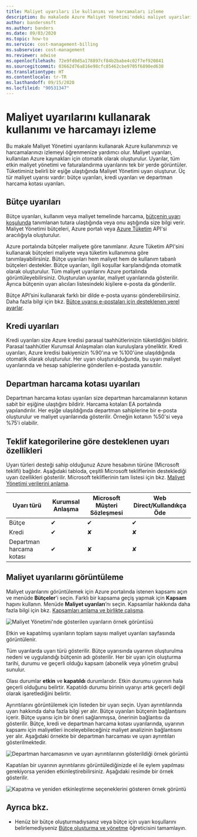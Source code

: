 ```yaml
---
title: Maliyet uyarıları ile kullanımı ve harcamaları izleme
description: Bu makalede Azure Maliyet Yönetimi'ndeki maliyet uyarılarının kullanımı ve harcamaları izlemenize nasıl yardımcı olduğu anlatılmaktadır.
author: bandersmsft
ms.author: banders
ms.date: 09/03/2020
ms.topic: how-to
ms.service: cost-management-billing
ms.subservice: cost-management
ms.reviewer: adwise
ms.openlocfilehash: 72e9fd0d5a178897cf84b2babe4c02f7ef920841
ms.sourcegitcommit: 03662d76a816e98cfc85462cbe9705f6890ed638
ms.translationtype: HT
ms.contentlocale: tr-TR
ms.lasthandoff: 09/15/2020
ms.locfileid: "90531347"
---
```

# <a name="use-cost-alerts-to-monitor-usage-and-spending"></a>Maliyet uyarılarını kullanarak kullanımı ve harcamayı izleme

Bu makale Maliyet Yönetimi uyarılarını kullanarak Azure kullanımınızı ve harcamalarınızı izlemeyi öğrenmenize yardımcı olur. Maliyet uyarıları, kullanılan Azure kaynakları için otomatik olarak oluşturulur. Uyarılar, tüm etkin maliyet yönetimi ve faturalandırma uyarılarını tek bir yerde görüntüler. Tüketiminiz belirli bir eşiğe ulaştığında Maliyet Yönetimi uyarı oluşturur. Üç tür maliyet uyarısı vardır: bütçe uyarıları, kredi uyarıları ve departman harcama kotası uyarıları.

## <a name="budget-alerts"></a>Bütçe uyarıları

Bütçe uyarıları, kullanım veya maliyet temelinde harcama, [bütçenin uyarı koşulunda](tutorial-acm-create-budgets.md) tanımlanan tutara ulaştığında veya onu aştığında size bilgi verir. Maliyet Yönetimi bütçeleri, Azure portalı veya [Azure Tüketim](https://docs.microsoft.com/rest/api/consumption) API'si aracılığıyla oluşturulur.

Azure portalında bütçeler maliyete göre tanımlanır. Azure Tüketim API'sini kullanarak bütçeleri maliyete veya tüketim kullanımına göre tanımlayabilirsiniz. Bütçe uyarıları hem maliyet hem de kullanım tabanlı bütçeleri destekler. Bütçe uyarıları, ilgili koşullar karşılandığında otomatik olarak oluşturulur. Tüm maliyet uyarılarını Azure portalında görüntüleyebilirsiniz. Oluşturulan uyarılar, maliyet uyarılarında gösterilir. Ayrıca bütçenin uyarı alıcıları listesindeki kişilere e-posta da gönderilir.

Bütçe API’sini kullanarak farklı bir dilde e-posta uyarısı gönderebilirsiniz. Daha fazla bilgi için bkz. [Bütçe uyarısı e-postaları için desteklenen yerel ayarlar](manage-automation.md#supported-locales-for-budget-alert-emails).

## <a name="credit-alerts"></a>Kredi uyarıları

Kredi uyarıları size Azure kredisi parasal taahhütlerinizin tüketildiğini bildirir. Parasal taahhütler Kurumsal Anlaşmaları olan kuruluşlara yöneliktir. Kredi uyarıları, Azure kredisi bakiyenizin %90'ına ve %100'üne ulaşıldığında otomatik olarak oluşturulur. Her uyarı oluşturulduğunda, bu uyarı maliyet uyarılarında ve hesap sahiplerine gönderilen e-postada yansıtılır.

## <a name="department-spending-quota-alerts"></a>Departman harcama kotası uyarıları

Departman harcama kotası uyarıları size departman harcamalarının kotanın sabit bir eşiğine ulaştığını bildirir. Harcama kotaları EA portalında yapılandırılır. Her eşiğe ulaşıldığında departman sahiplerine bir e-posta oluşturulur ve maliyet uyarılarında gösterilir. Örneğin kotanın %50'si veya %75'i olabilir.

## <a name="supported-alert-features-by-offer-categories"></a>Teklif kategorilerine göre desteklenen uyarı özellikleri

Uyarı türleri desteği sahip olduğunuz Azure hesabının türüne (Microsoft teklifi) bağlıdır. Aşağıdaki tabloda, çeşitli Microsoft tekliflerinin desteklediği uyarı özellikleri gösterilir. Microsoft tekliflerinin tam listesi için bkz. [Maliyet Yönetimi verilerini anlama](understand-cost-mgt-data.md).

| Uyarı türü | Kurumsal Anlaşma | Microsoft Müşteri Sözleşmesi | Web Direct/Kullandıkça Öde |
|---|---|---|---|
| Bütçe | ✔ | ✔ | ✔ |
| Kredi | ✔ |✘ | ✘ |
| Departman harcama kotası | ✔ | ✘ | ✘ |



## <a name="view-cost-alerts"></a>Maliyet uyarılarını görüntüleme

Maliyet uyarılarını görüntülemek için Azure portalında istenen kapsamı açın ve menüde **Bütçeler**'i seçin. Farklı bir kapsama geçiş yapmak için **Kapsam** hapını kullanın. Menüde **Maliyet uyarıları**’nı seçin. Kapsamlar hakkında daha fazla bilgi için bkz. [Kapsamları anlama ve birlikte çalışma](understand-work-scopes.md).

![Maliyet Yönetimi'nde gösterilen uyarıların örnek görüntüsü](./media/cost-mgt-alerts-monitor-usage-spending/budget-alerts-fullscreen.png)

Etkin ve kapatılmış uyarıların toplam sayısı maliyet uyarıları sayfasında görüntülenir.

Tüm uyarılarda uyarı türü gösterilir. Bütçe uyarısında uyarının oluşturulma nedeni ve uygulandığı bütçenin adı gösterilir. Her bir uyarı için oluşturma tarihi, durumu ve geçerli olduğu kapsam (abonelik veya yönetim grubu) sunulur.

Olası durumlar **etkin** ve **kapatıldı** durumlarıdır. Etkin durumu uyarının hala geçerli olduğunu belirtir. Kapatıldı durumu birinin uyarıyı artık geçerli değil olarak işaretlediğini belirtir.

Ayrıntılarını görüntülemek için listeden bir uyarı seçin. Uyarı ayrıntılarında uyarı hakkında daha fazla bilgi yer alır. Bütçe uyarıları bütçenin bağlantısını içerir. Bütçe uyarısı için bir öneri sağlanmışsa, önerinin bağlantısı da gösterilir. Bütçe, kredi ve departman harcama kotası uyarılarında, uyarının kapsamı için maliyetleri inceleyebileceğiniz maliyet analizinin bağlantısını yer alır. Aşağıdaki örnekte bir departman harcaması ve uyarı ayrıntıları gösterilmektedir.

![Departman harcamasının ve uyarı ayrıntılarının gösterildiği örnek görüntü](./media/cost-mgt-alerts-monitor-usage-spending/dept-spending-selected-with-credits.png)

Kapatılan bir uyarının ayrıntılarını görüntülediğinizde el ile eylem yapılması gerekiyorsa yeniden etkinleştirebilirsiniz. Aşağıdaki resimde bir örnek gösterilir.

![Kapatma ve yeniden etkinleştirme seçeneklerini gösteren örnek görüntü](./media/cost-mgt-alerts-monitor-usage-spending/Dismiss-reactivate-options.png)

## <a name="see-also"></a>Ayrıca bkz.

- Henüz bir bütçe oluşturmadıysanız veya bütçe için uyarı koşullarını belirlemediyseniz [Bütçe oluşturma ve yönetme](tutorial-acm-create-budgets.md) öğreticisini tamamlayın.
